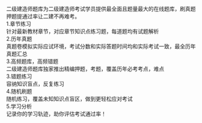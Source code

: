二级建造师题库为二级建造师考试学员提供最全面且题量最大的在线题库，刷真题押题提通过率让二建不再难考。<br>
1.章节练习<br>
针对最新教材章节，对应章节知识点练习题，每道题均有试题解析<br>
2.历年真题<br>
真题卷模拟实际应试环境，考试分数和实际答题时间均和实际考试一致，最全历年真题汇总<br>
3.高频题库，高频错题<br>
二级建造师题库独家推出精编押题，考题，覆盖历年必考考点，难点<br>
3.错题练习<br>
容纳知识盲点，反复练习<br>
4.随机刷题<br>
随机练习，覆盖未知知识点盲区，做到更轻松应对考试<br>
5.学习分析<br>
记录你的学习轨迹，助你评估考试通过率！<br>
